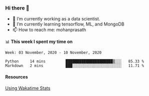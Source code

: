 ### Hi there 👋

- 🔭 I’m currently working as a data scientist.
- 🌱 I’m currently learning tensorflow, ML, and MongoDB
- 📫 How to reach me: mohanprasath

📊 **This week I spent my time on**
<!--START_SECTION:waka-->
```text
Week: 03 November, 2020 - 10 November, 2020

Python     14 mins         █████████████████████▒░░░   85.33 % 
Markdown   2 mins          ███░░░░░░░░░░░░░░░░░░░░░░   11.71 % 
```
<!--END_SECTION:waka-->

#### Resources
[Using Wakatime Stats](https://github.com/marketplace/actions/waka-readme)
